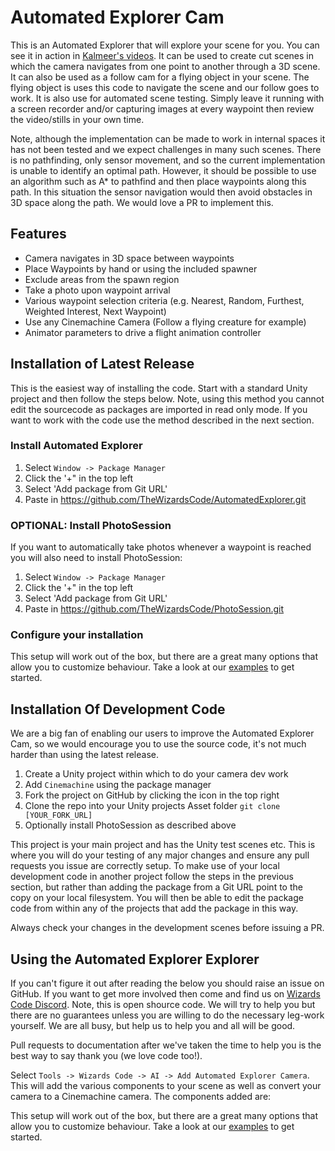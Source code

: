 # Automated Explorer Cam

This is an Automated Explorer that will explore your scene for you. You can see it in action in [Kalmeer's videos](https://www.youtube.com/channel/UCWpDCbdbHySwZ2VshDv6VZw). It can be used to create cut scenes in which the camera navigates from one point to another through a 3D scene. It can also be used as a follow cam for a flying object in your scene. The flying object is uses this code to navigate the scene and our follow goes to work. It is also use for automated scene testing. Simply leave it running with a screen recorder and/or capturing images at every waypoint then review the video/stills in your own time.

Note, although the implementation can be made to work in internal spaces it has not been tested and we expect challenges in many such scenes. There is no pathfinding, only sensor movement, and so the current implementation is unable to identify an optimal path. However, it should be possible to use an algorithm such as A* to pathfind and then place waypoints along this path. In this situation the sensor navigation would then avoid obstacles in 3D space along the path. We would love a PR to implement this.

## Features

  * Camera navigates in 3D space between waypoints
  * Place Waypoints by hand or using the included spawner
  * Exclude areas from the spawn region
  * Take a photo upon waypoint arrival
  * Various waypoint selection criteria (e.g. Nearest, Random, Furthest, Weighted Interest, Next Waypoint)
  * Use any Cinemachine Camera (Follow a flying creature for example)
  * Animator parameters to drive a flight animation controller

## Installation of Latest Release

This is the easiest way of installing the code. Start with a standard Unity project and then follow the steps below. Note, using this method you cannot edit the sourcecode as packages are imported in read only mode. If you want to work with the code use the method described in the next section.

### Install Automated Explorer

  1. Select `Window -> Package Manager`
  2. Click the '+" in the top left
  3. Select 'Add package from Git URL'
  4. Paste in https://github.com/TheWizardsCode/AutomatedExplorer.git

### OPTIONAL: Install PhotoSession

If you want to automatically take photos whenever a waypoint is reached you will also need to install PhotoSession:

  1. Select `Window -> Package Manager`
  2. Click the '+" in the top left
  3. Select 'Add package from Git URL'
  4. Paste in https://github.com/TheWizardsCode/PhotoSession.git

### Configure your installation

This setup will work out of the box, but there are a great many options that allow you to customize behaviour. Take a look at our [examples](Documentation/README.md) to get started.

## Installation Of Development Code

We are a big fan of enabling our users to improve the Automated Explorer Cam, so we would encourage you to use the source code, it's not much harder than using the latest release.

  1. Create a Unity project within which to do your camera dev work
  2. Add `Cinemachine` using the package manager
  3. Fork the project on GitHub by clicking the icon in the top right
  4. Clone the repo into your Unity projects Asset folder `git clone [YOUR_FORK_URL]`
  5. Optionally install PhotoSession as described above

This project is your main project and has the Unity test scenes etc. This is where you will do your testing of any major changes and ensure any pull requests you issue are correctly setup.  To make use of your local development code in another project follow the steps in the previous section, but rather than adding the package from a Git URL point to the copy on your local filesystem. You will then be able to edit the package code from within any of the projects that add the package in this way.

Always check your changes in the development scenes before issuing a PR.

## Using the Automated Explorer Explorer

If you can't figure it out after reading the below you should raise an issue on GitHub. If you want to get more involved then come and find us on [Wizards Code Discord](http://bit.ly/WizardsCodeDiscord). Note, this is open shource code. We will try to help you but there are no guarantees unless you are willing to do the necessary leg-work yourself. We are all busy, but help us to help you and all will be good. 

Pull requests to documentation after we've taken the time to help you is the best way to say thank you (we love code too!).

Select `Tools -> Wizards Code -> AI -> Add Automated Explorer Camera`. This will add the various components to your scene as well as convert your camera to a Cinemachine camera. The components added are:

This setup will work out of the box, but there are a great many options that allow you to customize behaviour. Take a look at our [examples](Documentation/README.md) to get started.

